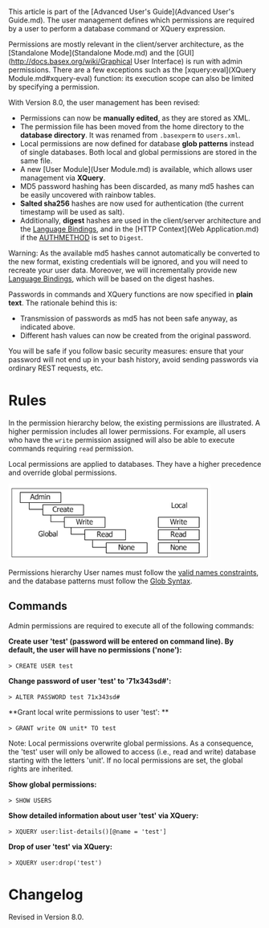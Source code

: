 


 
This article is part of the [Advanced User's Guide](Advanced User's Guide.md). The user management defines which permissions are required by a user to perform a database command or XQuery expression. 

 
Permissions are mostly relevant in the client/server architecture, as the [Standalone Mode](Standalone Mode.md) and the [GUI](http://docs.basex.org/wiki/Graphical User Interface) is run with admin permissions. There are a few exceptions such as the [xquery:eval](XQuery Module.md#xquery-eval) function: its execution scope can also be limited by specifying a permission. 

 
With Version 8.0, the user management has been revised: 

  * Permissions can now be **manually edited**, as they are stored as XML. 
 * The permission file has been moved from the home directory to the **database directory**. It was renamed from `.basexperm` to `users.xml`. 
 * Local permissions are now defined for database **glob patterns** instead of single databases. Both local and global permissions are stored in the same file. 
 * A new [User Module](User Module.md) is available, which allows user management via **XQuery**. 
 * MD5 password hashing has been discarded, as many md5 hashes can be easily uncovered with rainbow tables. 
 * **Salted sha256**  hashes are now used for authentication (the current timestamp will be used as salt). 
 * Additionally, **digest** hashes are used in the client/server architecture and the [Language Bindings](Clients.md), and in the [HTTP Context](Web Application.md) if the [AUTHMETHOD](Options.md#AUTHMETHOD) is set to `Digest`. 
 
Warning: As the available md5 hashes cannot automatically be converted to the new format, existing credentials will be ignored, and you will need to recreate your user data. Moreover, we will incrementally provide new [Language Bindings](Clients.md), which will be based on the digest hashes. 

 
Passwords in commands and XQuery functions are now specified in **plain text**. The rationale behind this is: 

  * Transmission of passwords as md5 has not been safe anyway, as indicated above. 
 * Different hash values can now be created from the original password. 
 
You will be safe if you follow basic security measures: ensure that your password will not end up in your bash history, avoid sending passwords via ordinary REST requests, etc. 

 
# Rules

In the permission hierarchy below, the existing permissions are illustrated. A higher permission includes all lower permissions. For example, all users who have the `write` permission assigned will also be able to execute commands requiring `read` permission. 


Local permissions are applied to databases. They have a higher precedence and override global permissions. 


![Perms.png](img/Perms.png)


Permissions hierarchy User names must follow the [valid names constraints](Commands.md#Valid_Names), and the database patterns must follow the [Glob Syntax](Commands.md#Glob_Syntax). 


## Commands

Admin permissions are required to execute all of the following commands: 


**Create user 'test' (password will be entered on command line). By default, the user will have no permissions ('none'):**


`> CREATE USER test`


**Change password of user 'test' to '71x343sd#':**


`> ALTER PASSWORD test 71x343sd#`


**Grant local write permissions to user 'test': **


`> GRANT write ON unit* TO test`


Note: Local permissions overwrite global permissions. As a consequence, the 'test' user will only be allowed to access (i.e., read and write) database starting with the letters 'unit'. If no local permissions are set, the global rights are inherited. 


**Show global permissions:**


`> SHOW USERS`


**Show detailed information about user 'test' via XQuery:**


`> XQUERY user:list-details()[@name = 'test']`


**Drop of user 'test' via XQuery:**


`> XQUERY user:drop('test')`

 
# Changelog

Revised in Version 8.0. 

